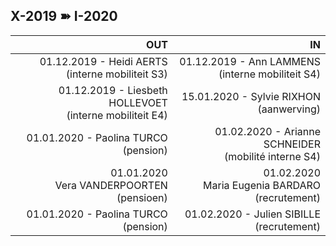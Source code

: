 <link rel="stylesheet" href="S2.css">
<link rel="stylesheet" href="foghorn2.css">

## X-2019 &#10173; I-2020

| OUT | IN |
| ---: | ---: |
| 01.12.2019 - Heidi AERTS<br>(interne mobiliteit S3) | 01.12.2019 - Ann LAMMENS<br>(interne mobiliteit S4) |
| 01.12.2019 - Liesbeth HOLLEVOET<br>(interne mobiliteit E4) | 15.01.2020 - Sylvie RIXHON<br>(aanwerving) |
| 01.01.2020 - Paolina TURCO<br>(pension) | 01.02.2020 - Arianne SCHNEIDER<br>(mobilité interne S4) |
| 01.01.2020<br>Vera VANDERPOORTEN<br>(pensioen) | 01.02.2020<br>Maria Eugenia BARDARO<br>(recrutement) |
| 01.01.2020 - Paolina TURCO<br>(pension) | 01.02.2020 - Julien SIBILLE<br>(recrutement) |


